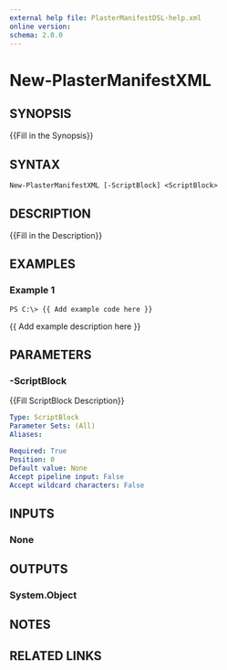 ```yaml
---
external help file: PlasterManifestDSL-help.xml
online version: 
schema: 2.0.0
---
```


# New-PlasterManifestXML

## SYNOPSIS
{{Fill in the Synopsis}}

## SYNTAX

```
New-PlasterManifestXML [-ScriptBlock] <ScriptBlock>
```

## DESCRIPTION
{{Fill in the Description}}

## EXAMPLES

### Example 1
```
PS C:\> {{ Add example code here }}
```

{{ Add example description here }}

## PARAMETERS

### -ScriptBlock
{{Fill ScriptBlock Description}}

```yaml
Type: ScriptBlock
Parameter Sets: (All)
Aliases: 

Required: True
Position: 0
Default value: None
Accept pipeline input: False
Accept wildcard characters: False
```

## INPUTS

### None


## OUTPUTS

### System.Object

## NOTES

## RELATED LINKS

